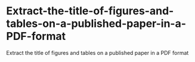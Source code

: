 # Extract-the-title-of-figures-and-tables-on-a-published-paper-in-a-PDF-format
Extract the title of figures and tables on a published paper in a PDF format
